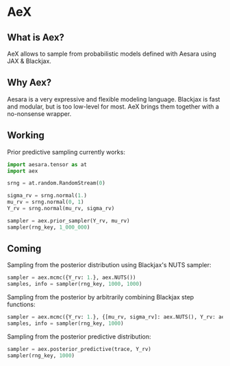 # AeX

## What is Aex?

AeX allows to sample from probabilistic models defined with Aesara using JAX & Blackjax.

## Why Aex?

Aesara is a very expressive and flexible modeling language. Blackjax is fast and modular, but is too low-level for most. AeX brings them together with a no-nonsense wrapper.

## Working

Prior predictive sampling currently works:

``` python
import aesara.tensor as at
import aex

srng = at.random.RandomStream(0)

sigma_rv = srng.normal(1.)
mu_rv = srng.normal(0, 1)
Y_rv = srng.normal(mu_rv, sigma_rv)

sampler = aex.prior_sampler(Y_rv, mu_rv)
sampler(rng_key, 1_000_000)
```

## Coming

Sampling from the posterior distribution using Blackjax's NUTS sampler:

``` python
sampler = aex.mcmc({Y_rv: 1.}, aex.NUTS())
samples, info = sampler(rng_key, 1000, 1000)
```

Sampling from the posterior by arbitrarily combining Blackjax step functions:

``` python
sampler = aex.mcmc({Y_rv: 1.}, {[mu_rv, sigma_rv]: aex.NUTS(), Y_rv: aex.RMH()})
samples, info = sampler(rng_key, 1000)
```

Sampling from the posterior predictive distribution:

``` python
sampler = aex.posterior_predictive(trace, Y_rv)
sampler(rng_key, 1000)
```
